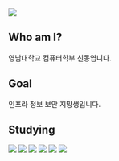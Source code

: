 <img src="https://capsule-render.vercel.app/api?type=waving&color=BDBDC8&height=150&section=header" />

## Who am I?
영남대학교 컴퓨터학부 신동엽니다.

## Goal
인프라 정보 보안 지망생입니다.

## Studying
<img src="https://img.shields.io/badge/kali%20linux-%23557C94.svg?&style=for-the-badge&logo=kali%20linux&logoColor=white" />
<img src="https://img.shields.io/badge/linux-%23FCC624.svg?&style=for-the-badge&logo=linux&logoColor=black" />
<img src="https://img.shields.io/badge/cisco-%231BA0D7.svg?&style=for-the-badge&logo=cisco&logoColor=white" />
<img src="https://img.shields.io/badge/naver-%2303C75A.svg?&style=for-the-badge&logo=naver&logoColor=white" />
<img src="https://img.shields.io/badge/hack%20club-%23EC3750.svg?&style=for-the-badge&logo=hack%20club&logoColor=white" />

<img src="https://capsule-render.vercel.app/api?type=waving&color=BDBDC8&height=150&section=footer" />
